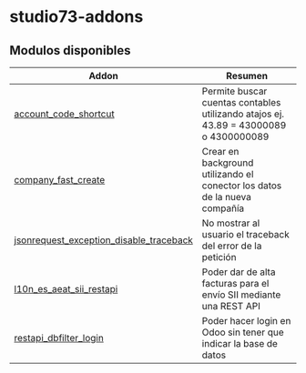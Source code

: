 # studio73-addons


Modulos disponibles
-------------------

| Addon | Resumen |
| --- | --- |
| [account_code_shortcut](account_code_shortcut/) | Permite buscar cuentas contables utilizando atajos ej. 43.89 = 43000089 o 4300000089  |
| [company_fast_create](company_fast_create/) | Crear en background utilizando el conector los datos de la nueva compañía |
| [jsonrequest_exception_disable_traceback](jsonrequest_exception_disable_traceback/) | No mostrar al usuario el traceback del error de la petición |
| [l10n_es_aeat_sii_restapi](l10n_es_aeat_sii_restapi/) | Poder dar de alta facturas para el envío SII mediante una REST API |
| [restapi_dbfilter_login](restapi_dbfilter_login/) | Poder hacer login en Odoo sin tener que indicar la base de datos |

